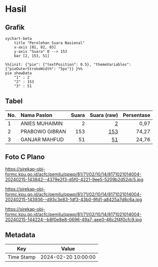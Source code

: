 # Hasil

## Grafik

```mermaid
xychart-beta
    title "Perolehan Suara Nasional"
    x-axis [01, 02, 03]
    y-axis "Suara" 0 --> 153
    bar [2, 153, 51]
```

```mermaid
%%{init: {"pie": {"textPosition": 0.5}, "themeVariables": {"pieOuterStrokeWidth": "5px"}} }%%
pie showData
    "1" : 2
    "2" : 153
    "3" : 51
```

## Tabel

| No. | Nama Paslon    | Suara | Suara (raw) | Persentase |
|:--- |:-------------- | -----:| -----------:| ----------:|
| 1   | ANIES MUHAIMIN | 2     | [2][p-1]    | 0,97       |
| 2   | PRABOWO GIBRAN | 153   | [153][p-2]  | 74,27      |
| 3   | GANJAR MAHFUD  | 51    | [51][p-3]   | 24,76      |


[p-1]: https://github.com/gigit-pemilu/pemilu-2024/blob/main/pilpres/hitung-suara/sub/81-maluku/sub/71-kota-ambon/sub/02-sirimau/sub/1014-waihoka/sub/004-tps/sub/paslon-1.txt
[p-2]: https://github.com/gigit-pemilu/pemilu-2024/blob/main/pilpres/hitung-suara/sub/81-maluku/sub/71-kota-ambon/sub/02-sirimau/sub/1014-waihoka/sub/004-tps/sub/paslon-2.txt
[p-3]: https://github.com/gigit-pemilu/pemilu-2024/blob/main/pilpres/hitung-suara/sub/81-maluku/sub/71-kota-ambon/sub/02-sirimau/sub/1014-waihoka/sub/004-tps/sub/paslon-3.txt

## Foto C Plano

https://sirekap-obj-formc.kpu.go.id/acfc/pemilu/ppwp/81/71/02/10/14/8171021014004-20240215-143842--4379e2f3-d5f0-4221-9ee5-5209b2d52dc5.jpg

https://sirekap-obj-formc.kpu.go.id/acfc/pemilu/ppwp/81/71/02/10/14/8171021014004-20240215-143936--d93c3e83-1df3-43b0-9fd1-a8425a7d8c6a.jpg

https://sirekap-obj-formc.kpu.go.id/acfc/pemilu/ppwp/81/71/02/10/14/8171021014004-20240215-144224--b8f0e8e8-0696-49a7-aee0-46c2f4f0cfc9.jpg


## Metadata

| Key        | Value               |
| ---------- | ------------------- |
| Time Stamp | 2024-02-20 10:00:00 |



